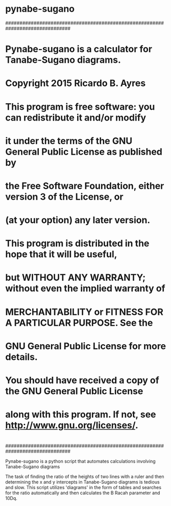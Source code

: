 # pynabe-sugano

###############################################################################
#
#   Pynabe-sugano is a calculator for Tanabe-Sugano diagrams.
#   Copyright 2015 Ricardo B. Ayres
#
#   This program is free software: you can redistribute it and/or modify
#   it under the terms of the GNU General Public License as published by
#   the Free Software Foundation, either version 3 of the License, or
#   (at your option) any later version.
#
#   This program is distributed in the hope that it will be useful,
#   but WITHOUT ANY WARRANTY; without even the implied warranty of
#   MERCHANTABILITY or FITNESS FOR A PARTICULAR PURPOSE.  See the
#   GNU General Public License for more details.
#
#   You should have received a copy of the GNU General Public License
#   along with this program.  If not, see <http://www.gnu.org/licenses/>.
#
###############################################################################

Pynabe-sugano is a python script that automates calculations involving Tanabe-Sugano diagrams

  The task of finding the ratio of the heights of two lines with a ruler and then determining the x and y intercepts in Tanabe-Sugano diagrams is tedious and slow. This script utilizes 'diagrams' in the form of tables and searches for the ratio automatically and then calculates the B Racah parameter and 10Dq.

